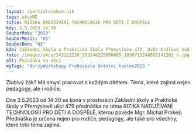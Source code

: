 ```yaml
---
layout: /partials/akce.njk
tags: akceMD
title: RIZIKA NADUŽÍVÁNÍ TECHNOLOGIE PRO DĚTI I DOSPĚLÉ
kdy: 3.5.2023 14:30
SouborRok: "2023"
SouborMesic: "05"
SouborDen: "03"
kde: Základní škola a Praktická škola Přemyslova 479, Dvůr Králové nad Labem
foto: /images/akce/343322238_563548225880085_1839715248655141262_n.jpg
alt: Pozvánka na akci
myTags: "KurzyWorkshopy ProDospele Ostatni kveten2023 "
---
```

<!--StartFragment-->

Zlobivý žák? Má smysl pracovat s každým dítětem. Téma, které zajímá nejen pedagogy, ale i rodiče.

Dne 3.5.2023 od 14:30 se koná v prostorách Základní školy a [](<>)Praktické školy v Přemyslově ulici 479 přednáška na téma RIZIKA NADUŽÍVÁNÍ TECHNOLOGIÍ PRO DĚTI A DOSPĚLÉ, kterou povede Mgr. Michal Prokeš. Přednáška je určena nejen pro rodiče, pedagogy, ale také pro všechny, které toto téma zajímá.

<!--EndFragment-->